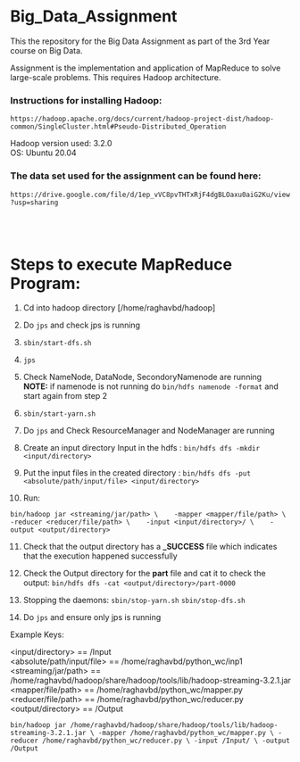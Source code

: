 # Big_Data_Assignment

This the repository for the Big Data Assignment as part of the 3rd Year course on Big Data.

Assignment is the implementation and application of MapReduce to solve large-scale problems.
This requires Hadoop architecture.
  
### Instructions for installing Hadoop:

`https://hadoop.apache.org/docs/current/hadoop-project-dist/hadoop-common/SingleCluster.html#Pseudo-Distributed_Operation`  

Hadoop version used: 3.2.0  
OS: Ubuntu 20.04  

### The data set used for the assignment can be found here:  

`https://drive.google.com/file/d/1ep_vVC8pvTHTxRjF4dgBLOaxu0aiG2Ku/view?usp=sharing`

<br/><br/>
# Steps to execute MapReduce Program:

1) Cd into hadoop directory  [/home/raghavbd/hadoop]

2) Do `jps` and check jps is running

3) `sbin/start-dfs.sh`

4) `jps`

5) Check NameNode, DataNode, SecondoryNamenode are running  
		**NOTE:** if namenode is not running do `bin/hdfs namenode -format` and start again from step 2

6) `sbin/start-yarn.sh`

7) Do `jps` and Check ResourceManager and NodeManager are running

8) Create an input directory Input in the hdfs : 
			`bin/hdfs dfs -mkdir <input/directory>`
9) Put the input files in the created directory : 
			`bin/hdfs dfs -put <absolute/path/input/file> <input/directory>`

10) Run:

`bin/hadoop jar <streaming/jar/path> \   
-mapper <mapper/file/path> \   
-reducer <reducer/file/path> \   
-input <input/directory>/ \   
-output <output/directory>`   

11) Check that the output directory has a **\_SUCCESS** file which indicates that the execution happened successfully

12) Check the Output directory for the **part** file and cat it to check the output:
			`bin/hdfs dfs -cat <output/directory>/part-0000`

13) Stopping the daemons:
	`sbin/stop-yarn.sh`
	`sbin/stop-dfs.sh`

14) Do `jps` and ensure only jps is running


Example Keys:

<input/directory>  == /Input  
<absolute/path/input/file> == /home/raghavbd/python_wc/inp1  
<streaming/jar/path>  == /home/raghavbd/hadoop/share/hadoop/tools/lib/hadoop-streaming-3.2.1.jar  
<mapper/file/path> == /home/raghavbd/python_wc/mapper.py  
<reducer/file/path> == /home/raghavbd/python_wc/reducer.py  
<output/directory>  == /Output  

`bin/hadoop jar /home/raghavbd/hadoop/share/hadoop/tools/lib/hadoop-streaming-3.2.1.jar \
-mapper /home/raghavbd/python_wc/mapper.py \
-reducer /home/raghavbd/python_wc/reducer.py \
-input /Input/ \
-output /Output`

